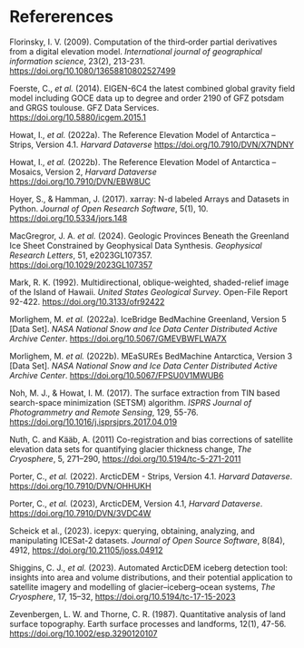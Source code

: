 # Refererences

Florinsky, I. V. (2009). Computation of the third‐order partial derivatives from a digital elevation model. _International journal of geographical information science_, 23(2), 213-231. https://doi.org/10.1080/13658810802527499

Foerste, C., _et al._ (2014). EIGEN-6C4 the latest combined global gravity field model including GOCE data up to degree and order 2190 of GFZ potsdam and GRGS toulouse. GFZ Data Services. https://doi.org/10.5880/icgem.2015.1

Howat, I., _et al._ (2022a). The Reference Elevation Model of Antarctica – Strips, Version 4.1. _Harvard Dataverse_ https://doi.org/10.7910/DVN/X7NDNY

Howat, I., _et al._ (2022b). The Reference Elevation Model of Antarctica – Mosaics, Version 2, _Harvard Dataverse_ https://doi.org/10.7910/DVN/EBW8UC

Hoyer, S., & Hamman, J. (2017). xarray: N-d labeled Arrays and Datasets in Python. _Journal of Open Research Software_, 5(1), 10. https://doi.org/10.5334/jors.148

MacGregror, J. A. _et al._ (2024). Geologic Provinces Beneath the Greenland Ice Sheet Constrained by Geophysical Data Synthesis. _Geophysical Research Letters_, 51, e2023GL107357. https://doi.org/10.1029/2023GL107357

Mark, R. K. (1992). Multidirectional, oblique-weighted, shaded-relief image of the Island of Hawaii. _United States Geological Survey_. Open-File Report 92-422. https://doi.org/10.3133/ofr92422

Morlighem, M. _et al._ (2022a). IceBridge BedMachine Greenland, Version 5 [Data Set]. _NASA National Snow and Ice Data Center Distributed Active Archive Center_. https://doi.org/10.5067/GMEVBWFLWA7X

Morlighem, M. _et al._ (2022b). MEaSUREs BedMachine Antarctica, Version 3 [Data Set]. _NASA National Snow and Ice Data Center Distributed Active Archive Center_. https://doi.org/10.5067/FPSU0V1MWUB6

Noh, M. J., & Howat, I. M. (2017). The surface extraction from TIN based search-space minimization (SETSM) algorithm. _ISPRS Journal of Photogrammetry and Remote Sensing_, 129, 55-76. https://doi.org/10.1016/j.isprsjprs.2017.04.019

Nuth, C. and Kääb, A. (2011) Co-registration and bias corrections of satellite elevation data sets for quantifying glacier thickness change, _The Cryosphere_, 5, 271–290, https://doi.org/10.5194/tc-5-271-2011

Porter, C., _et al._ (2022). ArcticDEM - Strips, Version 4.1. _Harvard Dataverse_. https://doi.org/10.7910/DVN/OHHUKH

Porter, C., _et al._ (2023), ArcticDEM, Version 4.1, _Harvard Dataverse_. https://doi.org/10.7910/DVN/3VDC4W

Scheick et al., (2023). icepyx: querying, obtaining, analyzing, and manipulating ICESat-2 datasets. _Journal of Open Source Software_, 8(84), 4912, https://doi.org/10.21105/joss.04912

Shiggins, C. J., _et al._ (2023). Automated ArcticDEM iceberg detection tool: insights into area and volume distributions, and their potential application to satellite imagery and modelling of glacier–iceberg–ocean systems, _The Cryosphere_, 17, 15–32, https://doi.org/10.5194/tc-17-15-2023

Zevenbergen, L. W. and Thorne, C. R. (1987). Quantitative analysis of land surface topography. Earth surface processes and landforms, 12(1), 47-56. https://doi.org/10.1002/esp.3290120107
